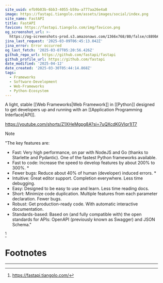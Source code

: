 ```yaml
---
site_uuid: efb9b03b-6bb3-4055-b59a-a777aa26e4a8
image: https://fastapi.tiangolo.com/assets/images/social/index.png
site_name: FastAPI
title: FastAPI
favicon: https://fastapi.tiangolo.com/img/favicon.png
og_screenshot_url: >-
  https://og-screenshots-prod.s3.amazonaws.com/1366x768/80/false/c889b62860c33a44dc8a7a9613e6234d218661b6a081ebcb9e51d4c04adabd23.jpeg
jina_last_request: '2025-03-09T06:45:13.042Z'
jina_error: Error occurred
og_last_fetch: '2025-03-07T05:20:56.426Z'
github_repo_url: https://github.com/fastapi/fastapi
github_profile_url: https://github.com/fastapi
date_modified: '2025-04-12'
date_created: '2025-03-30T05:44:14.868Z'
tags:
  - Frameworks
  - Software-Development
  - Web-Frameworks
  - Python-Ecosystem
---
```












A light, stable [[Web Frameworks|Web Framework]] in [[Python]] designed to get developers up and running with an [[Application Programming Interface|API]].

https://youtube.com/shorts/Z1XHeMgpg8A?si=7uQXcdKGVIqr1IT7

> [!NOTE]
> "The key features are:
> - Fast: Very high performance, on par with NodeJS and Go (thanks to Starlette and Pydantic). One of the fastest Python frameworks available.
> - Fast to code: Increase the speed to develop features by about 200% to 300%. *
> - Fewer bugs: Reduce about 40% of human (developer) induced errors. *
> - Intuitive: Great editor support. Completion everywhere. Less time debugging.
> - Easy: Designed to be easy to use and learn. Less time reading docs.
> - Short: Minimize code duplication. Multiple features from each parameter declaration. Fewer bugs.
> - Robust: Get production-ready code. With automatic interactive documentation.
> - Standards-based: Based on (and fully compatible with) the open standards for APIs: OpenAPI (previously known as Swagger) and JSON Schema." 

[^8d64af]

# Footnotes
***
[^8d64af]: https://fastapi.tiangolo.com/

